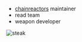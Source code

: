 - [chainreactors](https://github.com/chainreactors) maintainer
- read team
- weapon developer


![steak](https://streak-stats.demolab.com?user=M09Ic&theme=tokyonight&locale=zh_Hans)
